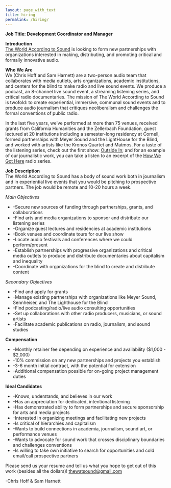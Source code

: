 ```yaml
---
layout: page_with_text
title: hiring
permalink: /hiring/
---
```


<b>Job Title: Development Coordinator and Manager</b>

<b>Introduction</b><br>
<a href="https://www.theworldaccordingtosound.org">The World According to Sound</a> is looking to form new partnerships with organizations interested in making, distributing, and promoting critical and formally innovative audio.

<b>Who We Are</b><br>
We (Chris Hoff and Sam Harnett) are a two-person audio team that collaborates with media outlets, arts organizations, academic institutions, and centers for the blind to make radio and live sound events. We produce a podcast, an 8-channel live sound event, a streaming listening series, and critical radio documentaries. The mission of The World According to Sound is twofold: to create experiential, immersive, communal sound events and to produce audio journalism that critiques neoliberalism and challenges the formal conventions of public radio.

In the last five years, we’ve performed at more than 75 venues, received grants from California Humanities and the Zellerbach Foundation, guest lectured at 20 institutions including a semester-long residency at Cornell, formed partnerships with Meyer Sound and the LightHouse for the Blind, and worked with artists like the Kronos Quartet and Matmos. For a taste of the listening series, check out the first show: <a href="https://soundcloud.com/worldaccordingtosound/wats-pandemic-show-outside-in-1232020/s-Nb7sqockuge">Outside In</a>; and for an example of our journalistic work, you can take a listen to an excerpt of the <a href="https://www.kqed.org/howwegothere">How We Got Here</a> radio series.

<b>Job Description</b><br>
The World According to Sound has a body of sound work both in journalism and in experiential live events that you would be pitching to prospective partners. The job would be remote and 10-20 hours a week.

<i>Main Objectives</i>
<ul>
<li>-Secure new sources of funding through partnerships, grants, and collaborations</li>
<li>-Find arts and media organizations to sponsor and distribute our listening series</li>
<li>-Organize guest lectures and residencies at academic institutions</li>
<li>-Book venues and coordinate tours for our live show</li>
<li>-Locate audio festivals and conferences where we could perform/present</li>
<li>-Establish partnerships with progressive organizations and critical media outlets to produce and distribute documentaries about capitalism and inequality</li>
<li>-Coordinate with organizations for the blind to create and distribute content</li>
  </ul>

<i>Secondary Objectives</i>
<ul>
  <li>-Find and apply for grants</li>
<li>-Manage existing partnerships with organizations like Meyer Sound, Sennheiser, and The Lighthouse for the Blind</li>
<li>-Find podcasting/radio/live audio consulting opportunities</li>
<li>-Set up collaborations with other radio producers, musicians, or sound artists</li>
<li>-Facilitate academic publications on radio, journalism, and sound studies</li>
  </ul>

<b>Compensation</b>
<ul>
<li>-Monthly retainer fee depending on experience and availability ($1,000 - $2,000)</li>
<li>-10% commission on any new partnerships and projects you establish</li>
<li>-3-6 month initial contract, with the potential for extension</li>
<li>-Additional compensation possible for on-going project management duties</li>
  </ul>

<b>Ideal Candidates</b>
<ul>
<li>-Knows, understands, and believes in our work</li>
<li>-Has an appreciation for dedicated, intentional listening</li>
<li>-Has demonstrated ability to form partnerships and secure sponsorship for arts and media projects</li>
<li>-Interested in organizing meetings and facilitating new projects</li>
<li>-Is critical of hierarchies and capitalism</li>
<li>-Wants to build connections in academia, journalism, sound art, or performance venues</li>
<li>-Wants to advocate for sound work that crosses disciplinary boundaries and challenges conventions</li>
<li>-Is willing to take own initiative to search for opportunities and cold email/call prospective partners</li>
  </ul>

Please send us your resume and tell us what you hope to get out of this work (besides all the dollars)! thewatsound@gmail.com

-Chris Hoff & Sam Harnett
